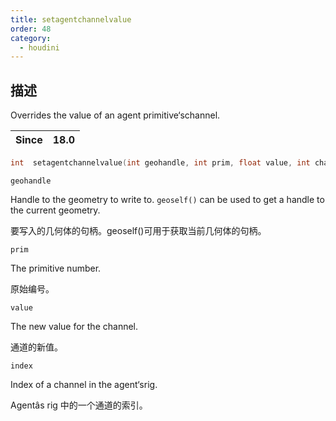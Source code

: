 ```yaml
---
title: setagentchannelvalue
order: 48
category:
  - houdini
---
```

    
## 描述

Overrides the value of an agent primitive‘schannel.

| Since | 18.0 |
| ----- | ---- |

```c
int  setagentchannelvalue(int geohandle, int prim, float value, int channel)
```

`geohandle`

Handle to the geometry to write to. `geoself()` can be used to get a handle to
the current geometry.

要写入的几何体的句柄。geoself()可用于获取当前几何体的句柄。

`prim`

The primitive number.

原始编号。

`value`

The new value for the channel.

通道的新值。

`index`

Index of a channel in the agent‘srig.

Agentâs rig 中的一个通道的索引。
